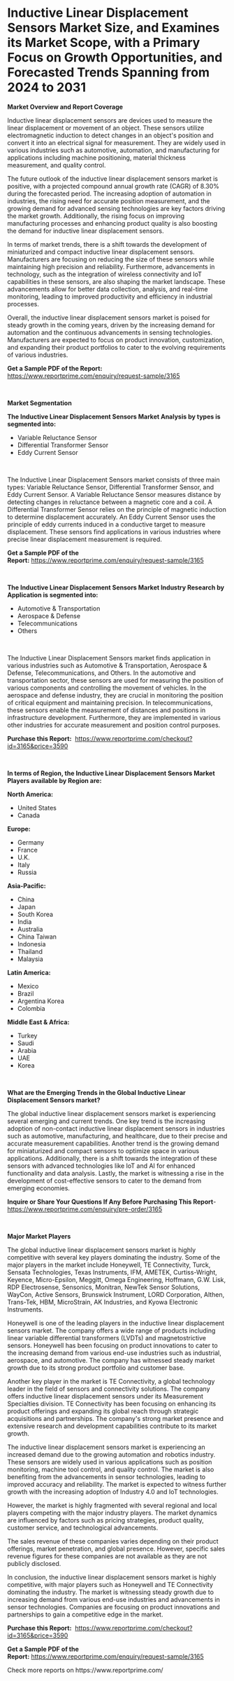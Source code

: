 <p><h1>Inductive Linear Displacement Sensors Market Size, and Examines its Market Scope, with a Primary Focus on Growth Opportunities, and Forecasted Trends Spanning from 2024 to 2031</h1></p><p><strong>Market Overview and Report Coverage</strong></p>
<p><p>Inductive linear displacement sensors are devices used to measure the linear displacement or movement of an object. These sensors utilize electromagnetic induction to detect changes in an object's position and convert it into an electrical signal for measurement. They are widely used in various industries such as automotive, automation, and manufacturing for applications including machine positioning, material thickness measurement, and quality control.</p><p>The future outlook of the inductive linear displacement sensors market is positive, with a projected compound annual growth rate (CAGR) of 8.30% during the forecasted period. The increasing adoption of automation in industries, the rising need for accurate position measurement, and the growing demand for advanced sensing technologies are key factors driving the market growth. Additionally, the rising focus on improving manufacturing processes and enhancing product quality is also boosting the demand for inductive linear displacement sensors.</p><p>In terms of market trends, there is a shift towards the development of miniaturized and compact inductive linear displacement sensors. Manufacturers are focusing on reducing the size of these sensors while maintaining high precision and reliability. Furthermore, advancements in technology, such as the integration of wireless connectivity and IoT capabilities in these sensors, are also shaping the market landscape. These advancements allow for better data collection, analysis, and real-time monitoring, leading to improved productivity and efficiency in industrial processes.</p><p>Overall, the inductive linear displacement sensors market is poised for steady growth in the coming years, driven by the increasing demand for automation and the continuous advancements in sensing technologies. Manufacturers are expected to focus on product innovation, customization, and expanding their product portfolios to cater to the evolving requirements of various industries.</p></p>
<p><strong>Get a Sample PDF of the Report:</strong> <a href="https://www.reportprime.com/enquiry/request-sample/3165">https://www.reportprime.com/enquiry/request-sample/3165</a></p>
<p>&nbsp;</p>
<p><strong>Market Segmentation</strong></p>
<p><strong>The Inductive Linear Displacement Sensors Market Analysis by types is segmented into:</strong></p>
<p><ul><li>Variable Reluctance Sensor</li><li>Differential Transformer Sensor</li><li>Eddy Current Sensor</li></ul></p>
<p>&nbsp;</p>
<p><p>The Inductive Linear Displacement Sensors market consists of three main types: Variable Reluctance Sensor, Differential Transformer Sensor, and Eddy Current Sensor. A Variable Reluctance Sensor measures distance by detecting changes in reluctance between a magnetic core and a coil. A Differential Transformer Sensor relies on the principle of magnetic induction to determine displacement accurately. An Eddy Current Sensor uses the principle of eddy currents induced in a conductive target to measure displacement. These sensors find applications in various industries where precise linear displacement measurement is required.</p></p>
<p><strong>Get a Sample PDF of the Report:</strong>&nbsp;<a href="https://www.reportprime.com/enquiry/request-sample/3165">https://www.reportprime.com/enquiry/request-sample/3165</a></p>
<p>&nbsp;</p>
<p><strong>The Inductive Linear Displacement Sensors Market Industry Research by Application is segmented into:</strong></p>
<p><ul><li>Automotive & Transportation</li><li>Aerospace & Defense</li><li>Telecommunications</li><li>Others</li></ul></p>
<p>&nbsp;</p>
<p><p>The Inductive Linear Displacement Sensors market finds application in various industries such as Automotive & Transportation, Aerospace & Defense, Telecommunications, and Others. In the automotive and transportation sector, these sensors are used for measuring the position of various components and controlling the movement of vehicles. In the aerospace and defense industry, they are crucial in monitoring the position of critical equipment and maintaining precision. In telecommunications, these sensors enable the measurement of distances and positions in infrastructure development. Furthermore, they are implemented in various other industries for accurate measurement and position control purposes.</p></p>
<p><strong>Purchase this Report:</strong>&nbsp; <a href="https://www.reportprime.com/checkout?id=3165&price=3590">https://www.reportprime.com/checkout?id=3165&price=3590</a></p>
<p>&nbsp;</p>
<p><strong>In terms of Region, the Inductive Linear Displacement Sensors Market Players available by Region are:</strong></p>
<p>
    <p> <strong> North America: </strong>
        <ul>
            <li>United States</li>
            <li>Canada</li>
        </ul>
        </p> 
    <p> <strong> Europe: </strong>
        <ul>
            <li>Germany</li>
            <li>France</li>
            <li>U.K.</li>
            <li>Italy</li>
            <li>Russia</li>
        </ul>
        </p> 
    <p> <strong> Asia-Pacific: </strong>
        <ul>
            <li>China</li>
            <li>Japan</li>
            <li>South Korea</li>
            <li>India</li>
            <li>Australia</li>
            <li>China Taiwan</li>
            <li>Indonesia</li>
            <li>Thailand</li>
            <li>Malaysia</li>
        </ul>
        </p> 
    <p> <strong> Latin America: </strong>
        <ul>
            <li>Mexico</li>
            <li>Brazil</li>
            <li>Argentina Korea</li>
            <li>Colombia</li>
        </ul>
        </p> 
    <p> <strong> Middle East & Africa: </strong>
        <ul>
            <li>Turkey</li>
            <li>Saudi</li>
            <li>Arabia</li>
            <li>UAE</li>
            <li>Korea</li>
        </ul>
    </p>
    </p>
<p>&nbsp;</p>
<p><strong>What are the Emerging Trends in the Global Inductive Linear Displacement Sensors market?</strong></p>
<p><p>The global inductive linear displacement sensors market is experiencing several emerging and current trends. One key trend is the increasing adoption of non-contact inductive linear displacement sensors in industries such as automotive, manufacturing, and healthcare, due to their precise and accurate measurement capabilities. Another trend is the growing demand for miniaturized and compact sensors to optimize space in various applications. Additionally, there is a shift towards the integration of these sensors with advanced technologies like IoT and AI for enhanced functionality and data analysis. Lastly, the market is witnessing a rise in the development of cost-effective sensors to cater to the demand from emerging economies.</p></p>
<p><strong>Inquire or Share Your Questions If Any Before Purchasing This Report</strong>- <a href="https://www.reportprime.com/enquiry/pre-order/3165">https://www.reportprime.com/enquiry/pre-order/3165</a></p>
<p>&nbsp;</p>
<p><strong>Major Market Players</strong></p>
<p><p>The global inductive linear displacement sensors market is highly competitive with several key players dominating the industry. Some of the major players in the market include Honeywell, TE Connectivity, Turck, Sensata Technologies, Texas Instruments, IFM, AMETEK, Curtiss-Wright, Keyence, Micro-Epsilon, Meggitt, Omega Engineering, Hoffmann, G.W. Lisk, RDP Electrosense, Sensonics, Monitran, NewTek Sensor Solutions, WayCon, Active Sensors, Brunswick Instrument, LORD Corporation, Althen, Trans-Tek, HBM, MicroStrain, AK Industries, and Kyowa Electronic Instruments.</p><p>Honeywell is one of the leading players in the inductive linear displacement sensors market. The company offers a wide range of products including linear variable differential transformers (LVDTs) and magnetostrictive sensors. Honeywell has been focusing on product innovations to cater to the increasing demand from various end-use industries such as industrial, aerospace, and automotive. The company has witnessed steady market growth due to its strong product portfolio and customer base.</p><p>Another key player in the market is TE Connectivity, a global technology leader in the field of sensors and connectivity solutions. The company offers inductive linear displacement sensors under its Measurement Specialties division. TE Connectivity has been focusing on enhancing its product offerings and expanding its global reach through strategic acquisitions and partnerships. The company's strong market presence and extensive research and development capabilities contribute to its market growth.</p><p>The inductive linear displacement sensors market is experiencing an increased demand due to the growing automation and robotics industry. These sensors are widely used in various applications such as position monitoring, machine tool control, and quality control. The market is also benefiting from the advancements in sensor technologies, leading to improved accuracy and reliability. The market is expected to witness further growth with the increasing adoption of Industry 4.0 and IoT technologies.</p><p>However, the market is highly fragmented with several regional and local players competing with the major industry players. The market dynamics are influenced by factors such as pricing strategies, product quality, customer service, and technological advancements.</p><p>The sales revenue of these companies varies depending on their product offerings, market penetration, and global presence. However, specific sales revenue figures for these companies are not available as they are not publicly disclosed.</p><p>In conclusion, the inductive linear displacement sensors market is highly competitive, with major players such as Honeywell and TE Connectivity dominating the industry. The market is witnessing steady growth due to increasing demand from various end-use industries and advancements in sensor technologies. Companies are focusing on product innovations and partnerships to gain a competitive edge in the market.</p></p>
<p><strong>Purchase this Report:</strong>&nbsp;&nbsp;<a href="https://www.reportprime.com/checkout?id=3165&price=3590">https://www.reportprime.com/checkout?id=3165&price=3590</a></p>
<p></p>
<p><strong>Get a Sample PDF of the Report:</strong>&nbsp;<a href="https://www.reportprime.com/enquiry/request-sample/3165">https://www.reportprime.com/enquiry/request-sample/3165</a></p>
<p>Check more reports on https://www.reportprime.com/</p>